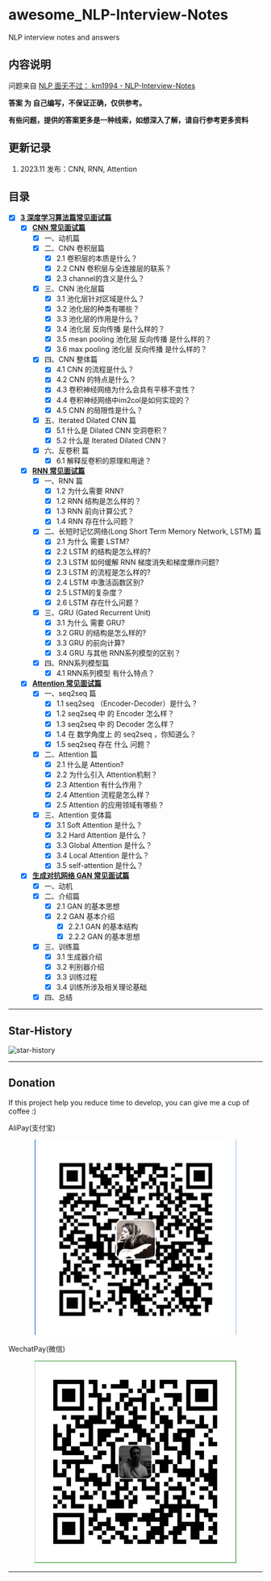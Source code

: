 
# awesome_NLP-Interview-Notes
NLP interview notes and answers

## **内容说明**

问题来自 [NLP 面无不过： km1994 - NLP-Interview-Notes ](https://github.com/km1994/NLP-Interview-Notes)

**答案 为 自己编写，不保证正确，仅供参考。**

**有些问题，提供的答案更多是一种线索，如想深入了解，请自行参考更多资料**

## 更新记录

1. 2023.11 发布：CNN, RNN, Attention

## 目录

- [x] **[3 深度学习算法篇常见面试篇](./3%20深度学习算法篇常见面试篇/)**
  - [x] **[CNN 常见面试篇](./3%20深度学习算法篇常见面试篇/CNN%20常见面试篇.md)**
    - [x] 一、动机篇
    - [x] 二、CNN 卷积层篇
      - [x] 2.1 卷积层的本质是什么？
      - [x] 2.2 CNN 卷积层与全连接层的联系？
      - [x] 2.3 channel的含义是什么？
    - [x] 三、CNN 池化层篇
      - [x] 3.1 池化层针对区域是什么？
      - [x] 3.2 池化层的种类有哪些？
      - [x] 3.3 池化层的作用是什么？
      - [x] 3.4 池化层 反向传播 是什么样的？
      - [x] 3.5 mean pooling 池化层 反向传播 是什么样的？
      - [x] 3.6 max pooling 池化层 反向传播 是什么样的？
    - [x] 四、CNN 整体篇
      - [x] 4.1 CNN 的流程是什么？
      - [x] 4.2 CNN 的特点是什么？
      - [x] 4.3 卷积神经网络为什么会具有平移不变性？
      - [x] 4.4 卷积神经网络中im2col是如何实现的？
      - [x] 4.5 CNN 的局限性是什么？
    - [x] 五、Iterated Dilated CNN 篇
      - [x] 5.1 什么是 Dilated CNN 空洞卷积？
      - [x] 5.2 什么是 Iterated Dilated CNN？
    - [x] 六、反卷积 篇
      - [x] 6.1 解释反卷积的原理和用途？
  - [x] **[RNN 常见面试篇](./3%20深度学习算法篇常见面试篇/RNN%20常见面试篇.md)**
    - [x] 一、RNN 篇
      - [x] 1.2 为什么需要 RNN?
      - [x] 1.2 RNN 结构是怎么样的？
      - [x] 1.3 RNN 前向计算公式？
      - [x] 1.4 RNN 存在什么问题？
    - [x] 二、长短时记忆网络(Long Short Term Memory Network, LSTM) 篇
      - [x] 2.1 为什么 需要 LSTM?
      - [x] 2.2 LSTM 的结构是怎么样的?
      - [x] 2.3 LSTM 如何缓解 RNN 梯度消失和梯度爆炸问题?
      - [x] 2.3 LSTM 的流程是怎么样的?
      - [x] 2.4 LSTM 中激活函数区别?
      - [x] 2.5 LSTM的复杂度？
      - [x] 2.6 LSTM 存在什么问题？
    - [x] 三、GRU (Gated Recurrent Unit)
      - [x] 3.1 为什么 需要 GRU?
      - [x] 3.2 GRU 的结构是怎么样的?
      - [x] 3.3 GRU 的前向计算?
      - [x] 3.4 GRU 与其他 RNN系列模型的区别？
    - [x] 四、RNN系列模型篇
      - [x] 4.1 RNN系列模型 有什么特点？
  - [x] **[Attention 常见面试篇](./3%20深度学习算法篇常见面试篇/Attention%20常见面试篇.md)**
    - [x] 一、seq2seq 篇
      - [x] 1.1 seq2seq （Encoder-Decoder）是什么？
      - [x] 1.2 seq2seq 中 的 Encoder 怎么样？
      - [x] 1.3 seq2seq 中 的 Decoder 怎么样？
      - [x] 1.4 在 数学角度上 的 seq2seq ，你知道么？
      - [x] 1.5 seq2seq 存在 什么 问题？
    - [x] 二、Attention 篇
      - [x] 2.1 什么是 Attention?
      - [x] 2.2 为什么引入 Attention机制？
      - [x] 2.3 Attention 有什么作用？
      - [x] 2.4 Attention 流程是怎么样？
      - [x] 2.5 Attention 的应用领域有哪些？
    - [x] 三、Attention 变体篇
      - [x] 3.1 Soft Attention 是什么？
      - [x] 3.2 Hard Attention 是什么？
      - [x] 3.3 Global Attention 是什么？
      - [x] 3.4 Local Attention 是什么？
      - [x] 3.5 self-attention 是什么？
  - [x] **[生成对抗网络 GAN 常见面试篇](./3%20深度学习算法篇常见面试篇/生成对抗网络%20GAN%20常见面试篇.md)** 
    - [x] 一、动机
    - [x] 二、介绍篇
      - [x] 2.1 GAN 的基本思想
      - [x] 2.2 GAN 基本介绍
        - [x] 2.2.1 GAN 的基本结构
        - [x] 2.2.2 GAN 的基本思想
    - [x] 三、训练篇
      - [x] 3.1 生成器介绍
      - [x] 3.2 判别器介绍
      - [x] 3.3 训练过程
      - [x] 3.4 训练所涉及相关理论基础
    - [x] 四、总结

------
## **Star-History**

![star-history](https://api.star-history.com/svg?repos=jackaduma/awesome_NLP-Interview-Notes&type=Date "star-history")

------

## Donation
If this project help you reduce time to develop, you can give me a cup of coffee :) 

AliPay(支付宝)
<div align="center">
	<img src="./misc/ali_pay.png" alt="ali_pay" width="400" />
</div>

WechatPay(微信)
<div align="center">
    <img src="./misc/wechat_pay.png" alt="wechat_pay" width="400" />
</div>

------
